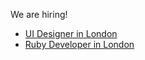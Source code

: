 We are hiring!

* [UI Designer in London](https://github.com/reallyenglish/jobs/blob/master/ui_designer_in_uk.md)
* [Ruby Developer in London](https://github.com/reallyenglish/jobs/blob/master/ruby_developer_in_uk.md)
